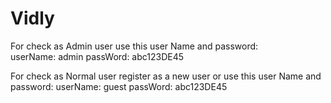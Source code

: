 # Vidly

For check as Admin user use this user Name and password:	
userName: admin	
passWord: abc123DE45
	
For check as Normal user register as a new user or use this user Name and password:	
userName: guest	
passWord: abc123DE45
